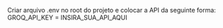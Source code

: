Criar arquivo .env no root do projeto e colocar a API da seguinte forma: GROQ_API_KEY = INSIRA_SUA_API_AQUI
